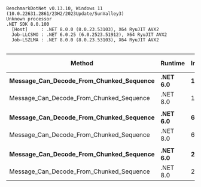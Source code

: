 ```

BenchmarkDotNet v0.13.10, Windows 11 (10.0.22631.2861/23H2/2023Update/SunValley3)
Unknown processor
.NET SDK 8.0.100
  [Host]     : .NET 8.0.0 (8.0.23.53103), X64 RyuJIT AVX2
  Job-LLCSMO : .NET 6.0.25 (6.0.2523.51912), X64 RyuJIT AVX2
  Job-LSZLMA : .NET 8.0.0 (8.0.23.53103), X64 RyuJIT AVX2


```
| Method                                   | Runtime  | InputChunkSize | MessageCount | Mean     | Error     | StdDev    | Ratio        | RatioSD | Gen0     | Gen1   | Allocated | Alloc Ratio |
|----------------------------------------- |--------- |--------------- |------------- |---------:|----------:|----------:|-------------:|--------:|---------:|-------:|----------:|------------:|
| **Message_Can_Decode_From_Chunked_Sequence** | **.NET 6.0** | **16**             | **500**          | **3.805 ms** | **0.0587 ms** | **0.0549 ms** |     **baseline** |        **** | **171.8750** | **7.8125** |   **2.18 MB** |            **** |
| Message_Can_Decode_From_Chunked_Sequence | .NET 8.0 | 16             | 500          | 2.902 ms | 0.0569 ms | 0.0532 ms | 1.31x faster |   0.03x | 171.8750 |      - |   2.19 MB |  1.01x more |
|                                          |          |                |              |          |           |           |              |         |          |        |           |             |
| **Message_Can_Decode_From_Chunked_Sequence** | **.NET 6.0** | **64**             | **500**          | **3.044 ms** | **0.0410 ms** | **0.0363 ms** |     **baseline** |        **** | **171.8750** | **7.8125** |   **2.18 MB** |            **** |
| Message_Can_Decode_From_Chunked_Sequence | .NET 8.0 | 64             | 500          | 2.503 ms | 0.0412 ms | 0.0365 ms | 1.22x faster |   0.02x | 175.7813 | 7.8125 |   2.19 MB |  1.01x more |
|                                          |          |                |              |          |           |           |              |         |          |        |           |             |
| **Message_Can_Decode_From_Chunked_Sequence** | **.NET 6.0** | **256**            | **500**          | **3.049 ms** | **0.0301 ms** | **0.0267 ms** |     **baseline** |        **** | **171.8750** | **7.8125** |   **2.18 MB** |            **** |
| Message_Can_Decode_From_Chunked_Sequence | .NET 8.0 | 256            | 500          | 2.446 ms | 0.0200 ms | 0.0156 ms | 1.25x faster |   0.01x | 171.8750 |      - |   2.19 MB |  1.01x more |
